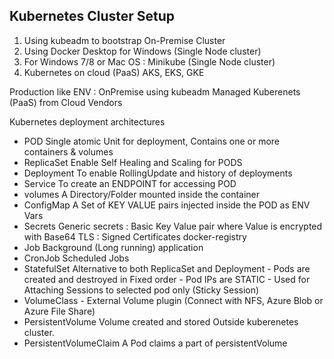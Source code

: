 ## Kubernetes Cluster Setup

1. Using kubeadm to bootstrap On-Premise Cluster
2. Using Docker Desktop for Windows (Single Node cluster)
3. For Windows 7/8 or Mac OS : Minikube (Single Node cluster)
4. Kubernetes on cloud (PaaS) AKS, EKS, GKE


Production like ENV : OnPremise using kubeadm 
                      Managed Kuberenets (PaaS) from Cloud Vendors

Kubernetes deployment architectures

- POD           Single atomic Unit for deployment, Contains one or more containers & volumes
- ReplicaSet    Enable Self Healing and Scaling for PODS
- Deployment    To enable RollingUpdate and history of deployments
- Service       To create an ENDPOINT for accessing POD
- volumes       A Directory/Folder mounted inside the container
- ConfigMap     A Set of KEY VALUE pairs injected inside the POD as ENV Vars
- Secrets       Generic secrets : Basic Key Value pair where Value is encrypted with
            Base64
            TLS : Signed Certificates
            docker-registry
- Job           Background (Long running) application
- CronJob       Scheduled Jobs
- StatefulSet   Alternative to both ReplicaSet and Deployment
            - Pods are created and destroyed in Fixed order
            - Pod IPs are STATIC
            - Used for Attaching Sessions to selected pod only (Sticky Session)
- VolumeClass   - External Volume plugin (Connect with NFS, Azure Blob or Azure File Share)
- PersistentVolume    Volume created and stored Outside kuberenetes cluster.
- PersistentVolumeClaim     A Pod claims a part of persistentVolume